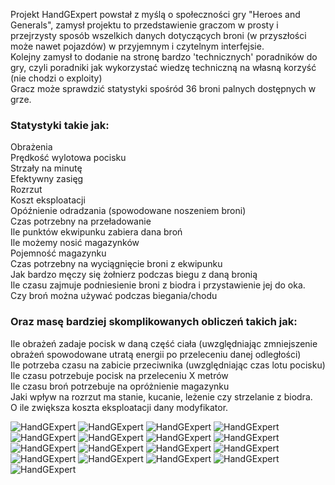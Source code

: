 Projekt HandGExpert powstał z myślą o społeczności gry "Heroes and Generals", zamysł projektu to przedstawienie graczom w prosty i przejrzysty sposób wszelkich danych dotyczących broni (w przyszłości może nawet pojazdów) w przyjemnym i czytelnym interfejsie.  
Kolejny zamysł to dodanie na stronę bardzo 'technicznych' poradników do gry, czyli poradniki jak wykorzystać wiedzę techniczną na własną korzyść (nie chodzi o exploity)  
Gracz może sprawdzić statystyki spośród 36 broni palnych dostępnych w grze.  
### Statystyki takie jak:  
Obrażenia  
Prędkość wylotowa pocisku  
Strzały na minutę  
Efektywny zasięg  
Rozrzut  
Koszt eksploatacji  
Opóźnienie odradzania (spowodowane noszeniem broni)  
Czas potrzebny na przeładowanie  
Ile punktów ekwipunku zabiera dana broń  
Ile możemy nosić magazynków  
Pojemność magazynku  
Czas potrzebny na wyciągnięcie broni z ekwipunku  
Jak bardzo męczy się żołnierz podczas biegu z daną bronią  
Ile czasu zajmuje podniesienie broni z biodra i przystawienie jej do oka.  
Czy broń można używać podczas biegania/chodu

### Oraz masę bardziej skomplikowanych obliczeń takich jak:  
Ile obrażeń zadaje pocisk w daną część ciała (uwzględniając zmniejszenie obrażeń spowodowane utratą energii po przeleceniu danej odległości)  
Ile potrzeba czasu na zabicie przeciwnika (uwzględniając czas lotu pocisku)  
Ile czasu potrzebuje pocisk na przeleceniu X metrów  
Ile czasu broń potrzebuje na opróżnienie magazynku  
Jaki wpływ na rozrzut ma stanie, kucanie, leżenie czy strzelanie z biodra.  
O ile zwiększa koszta eksploatacji dany modyfikator.  


![HandGExpert](https://imgur.com/KaXXHl7.png)
![HandGExpert](https://imgur.com/Bx1CWo8.png)
![HandGExpert](https://imgur.com/OUAtTW3.png)
![HandGExpert](https://imgur.com/2kigRxT.png)
![HandGExpert](https://imgur.com/MmvPG4T.png)
![HandGExpert](https://imgur.com/TZEZyd3.png)
![HandGExpert](https://imgur.com/Sc7tDWR.png)
![HandGExpert](https://imgur.com/sXbn3KV.png)
![HandGExpert](https://imgur.com/ZftCW5a.png)
![HandGExpert](https://imgur.com/bl89qLj.png)
![HandGExpert](https://imgur.com/vNJ1E3C.png)
![HandGExpert](https://imgur.com/aN5YSC3.png)
![HandGExpert](https://imgur.com/jblpUZo.png)
![HandGExpert](https://imgur.com/ZJ6SPM9.png)
![HandGExpert](https://imgur.com/5ZiDn5X.png)
![HandGExpert](https://imgur.com/mIJtm7R.png)
![HandGExpert](https://imgur.com/6AqIp0A.png)
